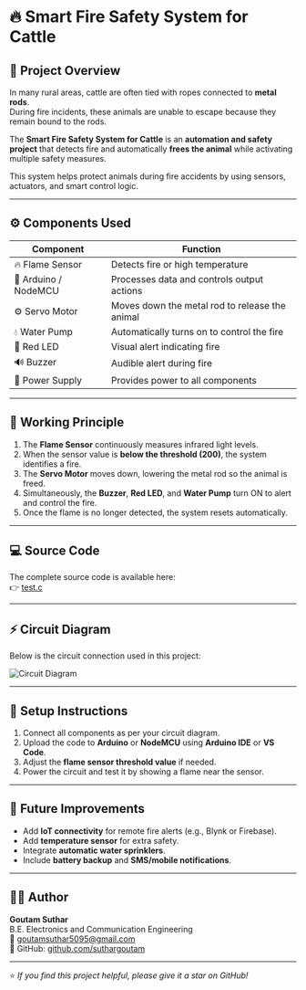 # 🔥 Smart Fire Safety System for Cattle

## 🐄 Project Overview
In many rural areas, cattle are often tied with ropes connected to **metal rods**.  
During fire incidents, these animals are unable to escape because they remain bound to the rods.  

The **Smart Fire Safety System for Cattle** is an **automation and safety project** that detects fire and automatically **frees the animal** while activating multiple safety measures.  

This system helps protect animals during fire accidents by using sensors, actuators, and smart control logic.

---

## ⚙️ Components Used
| Component | Function |
|------------|-----------|
| 🔥 Flame Sensor | Detects fire or high temperature |
| 🧠 Arduino / NodeMCU | Processes data and controls output actions |
| ⚙️ Servo Motor | Moves down the metal rod to release the animal |
| 💧 Water Pump | Automatically turns on to control the fire |
| 🔴 Red LED | Visual alert indicating fire |
| 🔊 Buzzer | Audible alert during fire |
| 🔋 Power Supply | Provides power to all components |

---

## 🧠 Working Principle
1. The **Flame Sensor** continuously measures infrared light levels.  
2. When the sensor value is **below the threshold (200)**, the system identifies a fire.  
3. The **Servo Motor** moves down, lowering the metal rod so the animal is freed.  
4. Simultaneously, the **Buzzer**, **Red LED**, and **Water Pump** turn ON to alert and control the fire.  
5. Once the flame is no longer detected, the system resets automatically.

---

## 💻 Source Code
The complete source code is available here:  
👉 [test.c](https://github.com/suthargoutam/Smart-Fire-Safety-System-For-Cattle/blob/main/test.c)

---

## ⚡ Circuit Diagram
Below is the circuit connection used in this project:

![Circuit Diagram](https://github.com/suthargoutam/Smart-Fire-Safety-System-For-Cattle/blob/main/images/project%20circuit%20diagram.png)

---

## 🧰 Setup Instructions
1. Connect all components as per your circuit diagram.  
2. Upload the code to **Arduino** or **NodeMCU** using **Arduino IDE** or **VS Code**.  
3. Adjust the **flame sensor threshold value** if needed.  
4. Power the circuit and test it by showing a flame near the sensor.  

---

## 🚀 Future Improvements
- Add **IoT connectivity** for remote fire alerts (e.g., Blynk or Firebase).  
- Add **temperature sensor** for extra safety.  
- Integrate **automatic water sprinklers**.  
- Include **battery backup** and **SMS/mobile notifications**.  

---

## 👨‍💻 Author
**Goutam Suthar**  
B.E. Electronics and Communication Engineering  
📧 goutamsuthar5095@gmail.com  
💼 GitHub: [github.com/suthargoutam](https://github.com/suthargoutam)

---

⭐ *If you find this project helpful, please give it a star on GitHub!*